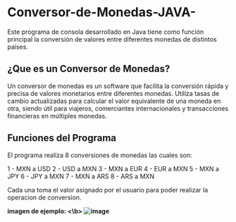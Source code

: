 # Conversor-de-Monedas-JAVA-
Este programa de consola desarrollado en Java tiene como función principal la conversión de valores entre diferentes monedas de distintos países.

<h2>¿Que es un Conversor de Monedas?</h2>
Un conversor de monedas es un software que facilita la conversión rápida y precisa de valores monetarios entre diferentes monedas. Utiliza tasas de cambio actualizadas para calcular el valor equivalente de una moneda en otra, siendo útil para viajeros, comerciantes internacionales y transacciones financieras en múltiples monedas.

<h2>Funciones del Programa</h2>
El programa realiza 8 conversiones de monedas las cuales son:

1 - MXN a USD
2 - USD a MXN
3 - MXN a EUR
4 - EUR a MXN
5 - MXN a JPY
6 - JPY a MXN
7 - MXN a ARS
8 - ARS a MXN

Cada una toma el valor asignado por el usuario para poder realizar la operacion de conversion.

<b> imagen de ejemplo: <\b>
![image](https://github.com/JavierCalderonMtz/Conversor-de-Monedas-JAVA-/assets/157148752/cbeec981-3207-45b6-879b-a7086f1d71b3)
